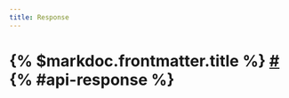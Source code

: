 ```yaml
---
title: Response
---
```


# {% $markdoc.frontmatter.title %}  [\#](#api-response) {% #api-response %}


